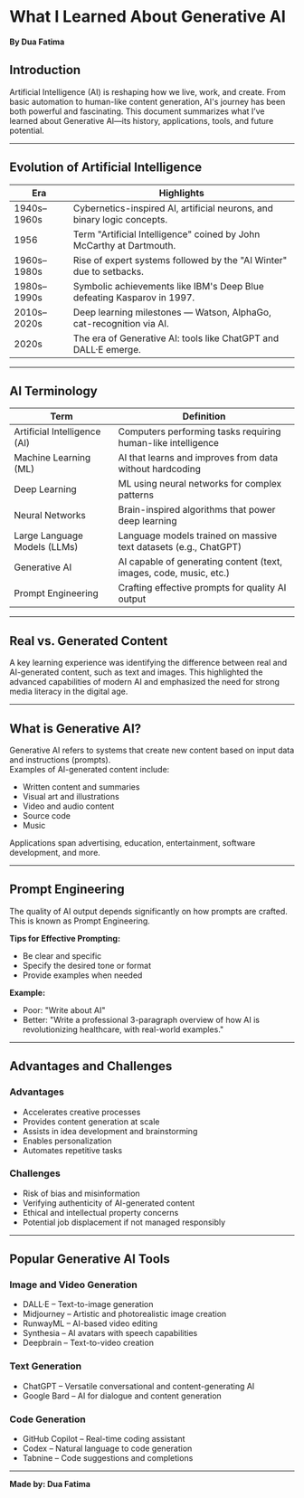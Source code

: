 # What I Learned About Generative AI  
**By Dua Fatima**

## Introduction
Artificial Intelligence (AI) is reshaping how we live, work, and create. From basic automation to human-like content generation, AI's journey has been both powerful and fascinating. This document summarizes what I’ve learned about Generative AI—its history, applications, tools, and future potential.

---

## Evolution of Artificial Intelligence

| Era               | Highlights                                                                 |
|------------------|----------------------------------------------------------------------------|
| 1940s–1960s       | Cybernetics-inspired AI, artificial neurons, and binary logic concepts.   |
| 1956              | Term "Artificial Intelligence" coined by John McCarthy at Dartmouth.      |
| 1960s–1980s       | Rise of expert systems followed by the "AI Winter" due to setbacks.       |
| 1980s–1990s       | Symbolic achievements like IBM's Deep Blue defeating Kasparov in 1997.     |
| 2010s–2020s       | Deep learning milestones — Watson, AlphaGo, cat-recognition via AI.       |
| 2020s             | The era of Generative AI: tools like ChatGPT and DALL·E emerge.           |

---

## AI Terminology

| Term                 | Definition                                                                 |
|----------------------|---------------------------------------------------------------------------|
| Artificial Intelligence (AI)  | Computers performing tasks requiring human-like intelligence              |
| Machine Learning (ML)         | AI that learns and improves from data without hardcoding                  |
| Deep Learning                 | ML using neural networks for complex patterns                             |
| Neural Networks               | Brain-inspired algorithms that power deep learning                        |
| Large Language Models (LLMs) | Language models trained on massive text datasets (e.g., ChatGPT)          |
| Generative AI                | AI capable of generating content (text, images, code, music, etc.)        |
| Prompt Engineering           | Crafting effective prompts for quality AI output                          |

---

## Real vs. Generated Content

A key learning experience was identifying the difference between real and AI-generated content, such as text and images. This highlighted the advanced capabilities of modern AI and emphasized the need for strong media literacy in the digital age.

---

## What is Generative AI?

Generative AI refers to systems that create new content based on input data and instructions (prompts).  
Examples of AI-generated content include:

- Written content and summaries  
- Visual art and illustrations  
- Video and audio content  
- Source code  
- Music

Applications span advertising, education, entertainment, software development, and more.

---

## Prompt Engineering

The quality of AI output depends significantly on how prompts are crafted. This is known as Prompt Engineering.

**Tips for Effective Prompting:**

- Be clear and specific  
- Specify the desired tone or format  
- Provide examples when needed

**Example:**

- Poor: "Write about AI"  
- Better: "Write a professional 3-paragraph overview of how AI is revolutionizing healthcare, with real-world examples."

---

## Advantages and Challenges

### Advantages

- Accelerates creative processes  
- Provides content generation at scale  
- Assists in idea development and brainstorming  
- Enables personalization  
- Automates repetitive tasks

### Challenges

- Risk of bias and misinformation  
- Verifying authenticity of AI-generated content  
- Ethical and intellectual property concerns  
- Potential job displacement if not managed responsibly

---

## Popular Generative AI Tools

### Image and Video Generation

- DALL·E – Text-to-image generation  
- Midjourney – Artistic and photorealistic image creation  
- RunwayML – AI-based video editing  
- Synthesia – AI avatars with speech capabilities  
- Deepbrain – Text-to-video creation

### Text Generation

- ChatGPT – Versatile conversational and content-generating AI  
- Google Bard – AI for dialogue and content generation

### Code Generation

- GitHub Copilot – Real-time coding assistant  
- Codex – Natural language to code generation  
- Tabnine – Code suggestions and completions

---

**Made by: Dua Fatima**

